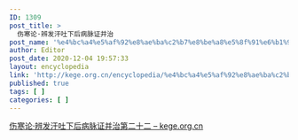 ```yaml
---
ID: 1309
post_title: >
  伤寒论·辨发汗吐下后病脉证并治
post_name: '%e4%bc%a4%e5%af%92%e8%ae%ba%c2%b7%e8%be%a8%e5%8f%91%e6%b1%97%e5%90%90%e4%b8%8b%e5%90%8e%e7%97%85%e8%84%89%e8%af%81%e5%b9%b6%e6%b2%bb'
author: Editor
post_date: 2020-12-04 19:57:33
layout: encyclopedia
link: 'http://kege.org.cn/encyclopedia/%e4%bc%a4%e5%af%92%e8%ae%ba%c2%b7%e8%be%a8%e5%8f%91%e6%b1%97%e5%90%90%e4%b8%8b%e5%90%8e%e7%97%85%e8%84%89%e8%af%81%e5%b9%b6%e6%b2%bb'
published: true
tags: [ ]
categories: [ ]
---
```

<!-- wp:paragraph -->
<p><a href="http://kege.org.cn/1129">伤寒论·辨发汗吐下后病脉证并治第二十二 – kege.org.cn</a></p>
<!-- /wp:paragraph -->